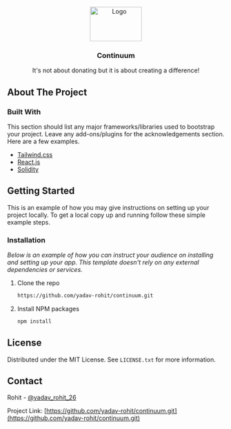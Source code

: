 <div id="top"></div>



<!-- PROJECT LOGO -->
<br />
<div align="left">
  <div align="center">
  <a href="https://github.com/othneildrew/Best-README-Template">
    <img src="https://cdn.discordapp.com/attachments/577128047740977162/1086526549949435904/AIO.png" alt="Logo" width="120" height="80">
  </a>
  </div>
  <h3 align="center">Continuum</h3>
  
  <p align="center">
    It's not about donating but it is about creating a difference!
  </p>
  
<!--   <p align="center">
    Now Live! on 
   https://yadav-rohit.github.io/continuumpreview/
  </p> -->


<!-- ABOUT THE PROJECT -->
## About The Project



### Built With

This section should list any major frameworks/libraries used to bootstrap your project. Leave any add-ons/plugins for the acknowledgements section. Here are a few examples.

* [Tailwind.css](https://tailwindcss.com/)
* [React.js](https://reactjs.org/)
* [Solidity](https://docs.soliditylang.org/en/v0.8.12/)





<!-- GETTING STARTED -->
## Getting Started

This is an example of how you may give instructions on setting up your project locally.
To get a local copy up and running follow these simple example steps.

### Installation

_Below is an example of how you can instruct your audience on installing and setting up your app. This template doesn't rely on any external dependencies or services._

1. Clone the repo
   ```sh
   https://github.com/yadav-rohit/continuum.git
   ```
2. Install NPM packages
   ```sh
   npm install
   ```





<!-- LICENSE -->
## License

Distributed under the MIT License. See `LICENSE.txt` for more information.





<!-- CONTACT -->
## Contact

Rohit - [@yadav_rohit_26](https://twitter.com/yadav_rohit_26) 
<!--   - email@example.com -->

Project Link: [https://github.com/yadav-rohit/continuum.git](https://github.com/yadav-rohit/continuum.git)




